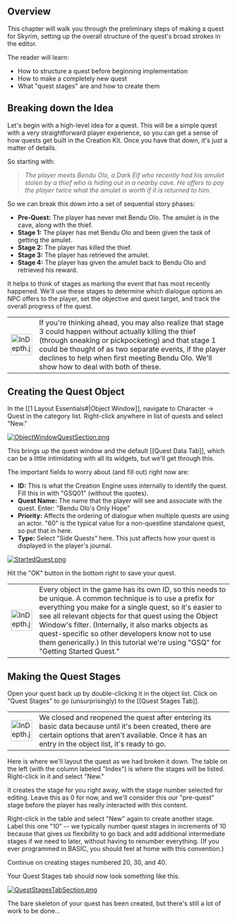 ## Overview

This chapter will walk you through the preliminary steps of making a quest for Skyrim, setting up the overall structure of the quest's broad strokes in the editor.

The reader will learn:
-   How to structure a quest before beginning implementation
-   How to make a completely new quest
-   What "quest stages" are and how to create them

## Breaking down the Idea

Let's begin with a high-level idea for a quest. This will be a simple quest with a very straightforward player experience, so you can get a sense of how quests get built in the Creation Kit. Once you have that down, it's just a matter of details.

So starting with:

> _The player meets Bendu Olo, a Dark Elf who recently had his amulet stolen by a thief who is hiding out in a nearby cave. He offers to pay the player twice what the amulet is worth if it is returned to him._

So we can break this down into a set of sequential story phases:

-   **Pre-Quest:** The player has never met Bendu Olo. The amulet is in the cave, along with the thief.
-   **Stage 1:** The player has met Bendu Olo and been given the task of getting the amulet.
-   **Stage 2:** The player has killed the thief.
-   **Stage 3:** The player has retrieved the amulet.
-   **Stage 4:** The player has given the amulet back to Bendu Olo and retrieved his reward.

It helps to think of stages as marking the event that has most recently happened. We'll use these stages to determine which dialogue options an NPC offers to the player, set the objective and quest target, and track the overall progress of the quest.

<table><tbody><tr><td><a href="https://ck.uesp.net/wiki/File:InDepth.jpg"><img alt="InDepth.jpg" src="https://ck.uesp.net/w/images/thumb/0/0b/InDepth.jpg/48px-InDepth.jpg" decoding="async" width="48" height="48" srcset="https://ck.uesp.net/w/images/0/0b/InDepth.jpg 1.5x"></a></td><td>If you're thinking ahead, you may also realize that stage 3 could happen without actually killing the thief (through sneaking or pickpocketing) and that stage 1 could be thought of as two separate events, if the player declines to help when first meeting Bendu Olo. We'll show how to deal with both of these.</td></tr></tbody></table>

## Creating the Quest Object

In the [[1 Layout Essentials#|Object Window]], navigate to Character -> Quest in the category list. Right-click anywhere in list of quests and select "New."

[![ObjectWindowQuestSection.png](https://ck.uesp.net/w/images/thumb/3/37/ObjectWindowQuestSection.png/500px-ObjectWindowQuestSection.png)](https://ck.uesp.net/wiki/File:ObjectWindowQuestSection.png)

  
This brings up the quest window and the default [[Quest Data Tab]], which can be a little intimidating with all its widgets, but we'll get through this.

The important fields to worry about (and fill out) right now are:

-   **ID:** This is what the Creation Engine uses internally to identify the quest. Fill this in with "GSQ01" (without the quotes).
-   **Quest Name:** The name that the player will see and associate with the quest. Enter: "Bendu Olo's Only Hope"
-   **Priority:** Affects the ordering of dialogue when multiple quests are using an actor. "60" is the typical value for a non-questline standalone quest, so put that in here.
-   **Type:** Select "Side Quests" here. This just affects how your quest is displayed in the player's journal.

[![StartedQuest.png](https://ck.uesp.net/w/images/7/7f/StartedQuest.png)](https://ck.uesp.net/wiki/File:StartedQuest.png)

Hit the "OK" button in the bottom right to save your quest.

<table><tbody><tr><td><a href="https://ck.uesp.net/wiki/File:InDepth.jpg"><img alt="InDepth.jpg" src="https://ck.uesp.net/w/images/thumb/0/0b/InDepth.jpg/48px-InDepth.jpg" decoding="async" width="48" height="48" srcset="https://ck.uesp.net/w/images/0/0b/InDepth.jpg 1.5x"></a></td><td>Every object in the game has its own ID, so this needs to be unique. A common technique is to use a prefix for everything you make for a single quest, so it's easier to see all relevant objects for that quest using the Object Window's filter. (Internally, it also marks objects as quest-specific so other developers know not to use them generically.) In this tutorial we're using "GSQ" for "Getting Started Quest."</td></tr></tbody></table>

## Making the Quest Stages
Open your quest back up by double-clicking it in the object list. Click on "Quest Stages" to go (unsurprisingly) to the [[Quest Stages Tab]].

<table><tbody><tr><td><a href="https://ck.uesp.net/wiki/File:InDepth.jpg"><img alt="InDepth.jpg" src="https://ck.uesp.net/w/images/thumb/0/0b/InDepth.jpg/48px-InDepth.jpg" decoding="async" width="48" height="48" srcset="https://ck.uesp.net/w/images/0/0b/InDepth.jpg 1.5x"></a></td><td>We closed and reopened the quest after entering its basic data because until it's been created, there are certain options that aren't available. Once it has an entry in the object list, it's ready to go.</td></tr></tbody></table>

Here is where we'll layout the quest as we had broken it down. The table on the left (with the column labeled "Index") is where the stages will be listed. Right-click in it and select "New."

It creates the stage for you right away, with the stage number selected for editing. Leave this as 0 for now, and we'll consider this our "pre-quest" stage before the player has really interacted with this content.

Right-click in the table and select "New" again to create another stage. Label this one "10" -- we typically number quest stages in increments of 10 because that gives us flexibility to go back and add additional intermediate stages if we need to later, without having to renumber everything. (If you ever programmed in BASIC, you should feel at home with this convention.)

Continue on creating stages numbered 20, 30, and 40.

Your Quest Stages tab should now look something like this.

[![QuestStagesTabSection.png](https://ck.uesp.net/w/images/1/1f/QuestStagesTabSection.png)](https://ck.uesp.net/wiki/File:QuestStagesTabSection.png)

The bare skeleton of your quest has been created, but there's still a lot of work to be done...